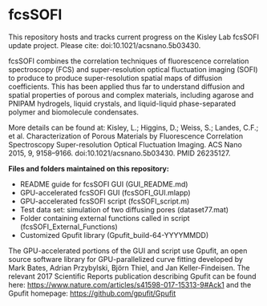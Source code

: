 # fcsSOFI

This repository hosts and tracks current progress on the Kisley Lab fcsSOFI update project. Please cite: doi:10.1021/acsnano.5b03430.

fcsSOFI combines the correlation techniques of fluorescence correlation spectroscopy (FCS) and super-resolution optical fluctuation imaging (SOFI) to produce to produce super-resolution spatial maps of diffusion coefficients. This has been applied thus far to understand diffusion and spatial properties of porous and complex materials, including agarose and PNIPAM hydrogels, liquid crystals, and liquid-liquid phase-separated polymer and biomolecule condensates. 

More details can be found at:
Kisley, L.; Higgins, D.; Weiss, S.; Landes, C.F.; et al. Characterization of Porous Materials by Fluorescence Correlation Spectroscopy Super-resolution Optical Fluctuation Imaging. ACS Nano 2015, 9, 9158–9166. doi:10.1021/acsnano.5b03430. PMID 26235127.

**Files and folders maintained on this repository:**
* README guide for fcsSOFI GUI (GUI_README.md)
* GPU-accelerated fcsSOFI GUI (fcsSOFI_GUI.mlapp) 
* GPU-accelerated fcsSOFI script (fcsSOFI_script.m)
* Test data set: simulation of two diffusing pores (dataset77.mat)
* Folder containing external functions called in script (fcsSOFI_External_Functions)
* Customized Gpufit library (Gpufit_build-64-YYYYMMDD)

The GPU-accelerated portions of the GUI and script use Gpufit, an open source software library for GPU-parallelized curve fitting developed by Mark Bates, Adrian Przybylski, Björn Thiel, and Jan Keller-Findeisen. The relevant 2017 Scientific Reports publication describing Gpufit can be found here: https://www.nature.com/articles/s41598-017-15313-9#Ack1 and the Gpufit homepage: https://github.com/gpufit/Gpufit
